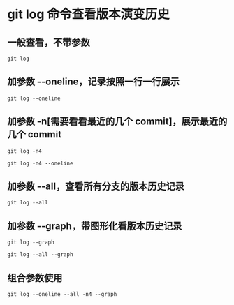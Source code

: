 # git log 命令查看版本演变历史

## 一般查看，不带参数

```shell
git log
```

## 加参数 --oneline，记录按照一行一行展示

```shell
git log --oneline
```

## 加参数 -n[需要看看最近的几个 commit]，展示最近的几个 commit

```shell
git log -n4

git log -n4 --oneline
```

## 加参数 --all，查看所有分支的版本历史记录

```shell
git log --all
```

## 加参数 --graph，带图形化看版本历史记录

```shell
git log --graph

git log --all --graph
```

## 组合参数使用

```shell
git log --oneline --all -n4 --graph
```
